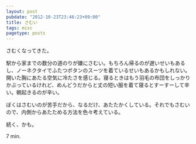 ```yaml
---
layout: post
pubdate: "2012-10-23T23:46:23+09:00"
title: さむい
tags: misc
pagetype: posts
---
```

さむくなってきた。

駅から家までの数分の道のりが嫌にさむい。もちろん帰るのが遅いせいもあるし、ノーネクタイでふたつボタンのスーツを着ているせいもあるかもしれない。開いた胸にあたる空気に冷たさを感じる。寝るときはもう羽毛の布団をしっかりかぶっているけれど、めんどうだからと丈の短い服を着て寝るとすーすーして辛い。朝起きるのが辛い。

ぼくはさむいのが苦手だから、なるだけ、あたたかくしている。それでもさむいので、内側からあたためる方法を色々考えている。

続く、かも。

7 min.

